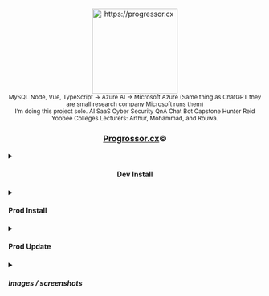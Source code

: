 <br>
<p align="center">
    <img width="170" src="https://github.com/hunterjreid/Capstone/assets/62681404/d6f8f1ae-6f90-489e-9f13-e144f4024cab" alt="https://progressor.cx"/>
    <br><sub>MySQL Node, Vue, TypeScript -> Azure AI -> Microsoft Azure (Same thing as ChatGPT they are small research company Microsoft runs them)</sub>
    <br><sub>I’m doing this project solo. AI SaaS Cyber Security QnA Chat Bot Capstone Hunter Reid Yoobee Colleges Lecturers: Arthur, Mohammad, and Rouwa. </sub>
    <h3 align="center"><a href="https://ee.com">Progrossor.cx</a>©</h3>
</p>






<details closed>

<summary><h4 style="text-align: center;">Dev Install</h4></summary>

<br>

## 
```bash
git clone https://github.com/hunterjreid/Progressor.com
cd Progressor.com/client
npm i
npm run serve

cd Progressor.com/server
npm i
npm run server

npm run build <- Dist
```
</details>
<details closed>



<summary><h4>Prod Install</h4></summary>
## Prod Install



```js

apt-get install apache2 mysql-server mysql-client php -y 
wget https://dev.mysql.com/get/mysql-apt-config_0.8.24-1_all.deb

sudo mysql
ALTER USER 'root'@'localhost' IDENTIFIED WITH mysql_native_password by 'Q#ate#ke38297';

npm i vue@3.2.26






=================================

Ubuntu 20.04  LTS  x64

apt-get update && apt-get upgrade -y
apt-get install apache2 mysql-server mysql-client php -y

sudo mysql
ALTER USER 'root'@'localhost' IDENTIFIED WITH mysql_native_password by '4L!2de#wdof[Z%';

apt install -y phpmyadmin
Leave password for phpmyadmin empty.

Upload files of Progressor.com git to var/www

Naviagte to /etc/apache2/apache2.conf
Add on new line: Include /etc/phpmyadmin/apache.conf

/sbin/iptables -A INPUT -t filter -p tcp --dport 80 -j ACCEPT

Naviagte to /etc/apache2/sites-available/000-default.conf
Change DocumentRoot /var/www/client/dist

apt-get update

reboot

systemctl start apache2

sudo curl -sL https://deb.nodesource.com/setup_19.x | sudo -E bash
apt-get install -y nodejs
npm install -g @vue/cli

Upload DB Via PHP MYADMIN

Change Server Config to Prod

Change src/App.vue Change api_prefix: "https://Progressor.com:8443",

cd /var/www/client

npm install
npm run build

cd /var/www/server

npm install
npm install -g forever
npm install -g nodemon
forever start server.js

sudo ufw allow 53
sudo ufw allow 22
sudo ufw allow 8443
sudo ufw allow 80/tcp
sudo ufw allow 8443/tcp

sudo ufw reload

systemctl start apache2

```

</details>



<details closed>

<summary><h4>Prod Update</h4></summary>

<br>

<h1><sub>IP 45.32.245.216   <br>
Pass: L!2doc[Z%EHF)gj5      <br>
PHP Pass: 4L!2de#wdof[Z%</sub></h1>



```js






cd /var/www/
rm -r client -f
rm -r server -f

Upload files of Progressor.com git to var/www

Switch server/server.js mode to production

Switch client/src/App.vue PREFIX_API to correct port "https://progressor.com:8443"

systemctl restart apache2


<I>reboot (optional)</i>


apt-get update

cd /var/www/client

npm install
npm run serve
npm run build

cd /var/www/server

npm install
npm install -g forever
forever start server.js

```
</details>
<details closed>
    
<summary><h5>Images / screenshots</h5></summary>


NOTHING HERE ATM

<br>

</details>
